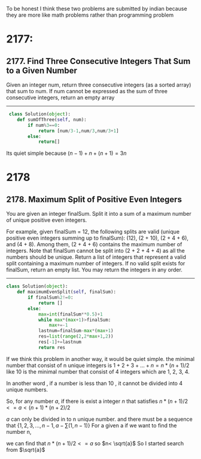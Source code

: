To be honest I think these two problems are submitted by indian because they are more like math problems rather than programming problem

# 2177:
## 2177. Find Three Consecutive Integers That Sum to a Given Number
Given an integer num, return three consecutive integers (as a sorted array) that sum to num. If num cannot be expressed as the sum of three consecutive integers, return an empty array  

-------

```python
 class Solution(object):
    def sumOfThree(self, num):
        if num%3==0:
            return [num/3-1,num/3,num/3+1]
        else:
            return[]
```
Its quiet simple because $(n-1)+n+(n+1)=3n$

# 2178
## 2178. Maximum Split of Positive Even Integers
You are given an integer finalSum. Split it into a sum of a maximum number of unique positive even integers.

For example, given finalSum = 12, the following splits are valid (unique positive even integers summing up to finalSum): (12), (2 + 10), (2 + 4 + 6), and (4 + 8). Among them, (2 + 4 + 6) contains the maximum number of integers. Note that finalSum cannot be split into (2 + 2 + 4 + 4) as all the numbers should be unique.
Return a list of integers that represent a valid split containing a maximum number of integers. If no valid split exists for finalSum, return an empty list. You may return the integers in any order.

-----
```python
class Solution(object):
    def maximumEvenSplit(self, finalSum):
        if finalSum%2!=0:
            return []
        else:
            max=int(finalSum**0.5)+1
            while max*(max+1)>finalSum:
                max+=-1
            lastnum=finalSum-max*(max+1)
            res=list(range(2,2*max+1,2))
            res[-1]+=lastnum
            return res

```
If we think this problem in another way, it would be quiet simple. the minimal number that consist of n unique integers is $1+2+3+...+n=n*(n+1)/2$
like 10 is the minimal number that consist of 4 integers which are 1, 2, 3, 4.

In another word , if a number is less than 10 , it cannot be divided into 4 unique numbers.

So, for any number $a$, if there is exist a integer $n$ that satisfies $n*(n+1)/2 <= a <(n+1)*(n+2)/2$

$a$ can only be divided in to n unique number. and there must be a sequence that $\{1,2,3,...,n-1,a-\sum(1,n-1)\}$ 
For a given a if we want to find the number n,

we can find that $n*(n+1)/2 <= a$ so $n< \sqrt{a}$
So I started search from $\sqrt{a}$
